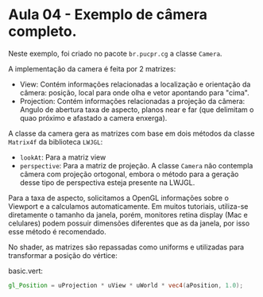 # Aula 04 - Exemplo de câmera completo.

Neste exemplo, foi criado no pacote `br.pucpr.cg` a classe `Camera`.

A implementação da camera é feita por 2 matrizes:

* View: Contém informações relacionadas a localização e orientação da câmera: posição, local para onde olha e vetor 
  apontando para "cima".
* Projection: Contém informações relacionadas a projeção da câmera: Angulo de abertura taxa de aspecto, planos near e 
  far (que delimitam o quao próximo e afastado a camera enxerga).
  
A classe da camera gera as matrizes com base em dois métodos da classe `Matrix4f` da biblioteca `LWJGL`:
 
 * `lookAt`: Para a matriz view
 * `perspective`: Para a matriz de projeção. A classe `Camera` não contempla câmera com projeção ortogonal, embora o 
   método para a geração desse tipo de perspectiva esteja presente na LWJGL.

Para a taxa de aspecto, solicitamos a OpenGL informações sobre o Viewport e a calculamos automaticamente. Em muitos 
tutoriais, utiliza-se diretamente o tamanho da janela, porém, monitores retina display (Mac e celulares) podem 
possuir dimensões diferentes que as da janela, por isso esse método é recomendado.

No shader, as matrizes são repassadas como uniforms e utilizadas para transformar a posição do vértice:

basic.vert:
```glsl
gl_Position = uProjection * uView * uWorld * vec4(aPosition, 1.0);
```